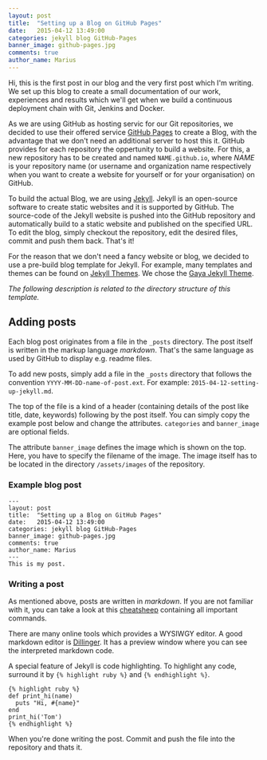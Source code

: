 ```yaml
---
layout: post
title:  "Setting up a Blog on GitHub Pages"
date:   2015-04-12 13:49:00
categories: jekyll blog GitHub-Pages
banner_image: github-pages.jpg
comments: true
author_name: Marius
---
```

Hi, this is the first post in our blog and the very first post which I'm writing. We set up this blog to create a small documentation of our work, experiences and results which we'll get when we build a continuous deployment chain with Git, Jenkins and Docker.

As we are using GitHub as hosting servic for our Git repositories, we decided to use their offered service [GitHub Pages](https://pages.github.com) to create a Blog, with the advantage that we don't need an additional server to host this it. GitHub provides for each repository the oppertunity to build a website. For this, a new repository has to be created and named `NAME.github.io`, where *NAME* is your repository name (or username and organization name respectively when you want to create a website for yourself or for your organisation) on GitHub.

To build the actual Blog, we are using [Jekyll](http://jekyllrb.com). Jekyll is an open-source software to create static websites and it is supported by GitHub. The source-code of the Jekyll website is pushed into the GitHub repository and automatically build to a static website and published on the specified URL. To edit the blog, simply checkout the repository, edit the desired files, commit and push them back. That's it!

For the reason that we don't need a fancy website or blog, we decided to use a pre-build blog template for Jekyll. For example, many templates and themes can be found on [Jekyll Themes](http://jekyllthemes.org). We chose the [Gaya Jekyll Theme](https://github.com/gayanvirajith/gaya).

*The following description is related to the directory structure of this template.*

## Adding posts

Each blog post originates from a file in the `_posts` directory. The post itself is written in the markup language *markdown*. That's the same language as used by GitHub to display e.g. readme files.

To add new posts, simply add a file in the `_posts` directory that follows the convention `YYYY-MM-DD-name-of-post.ext`. For example: `2015-04-12-setting-up-jekyll.md`.

The top of the file is a kind of a header (containing details of the post like title, date, keywords) following by the post itself. You can simply copy the example post below and change the attributes. `categories` and `banner_image` are optional fields.

The attribute `banner_image` defines the image which is shown on the top. Here, you have to specify the filename of the image. The image itself has to be located in the directory `/assets/images` of the repository.

### Example blog post

    ---
    layout: post
    title:  "Setting up a Blog on GitHub Pages"
    date:   2015-04-12 13:49:00
    categories: jekyll blog GitHub-Pages
    banner_image: github-pages.jpg
    comments: true
    author_name: Marius
    ---
    This is my post.
    
### Writing a post

As mentioned above, posts are written in *markdown*. If you are not familiar with it, you can take a look at this [cheatsheep](https://github.com/adam-p/markdown-here/wiki/Markdown-Cheatsheet) containing all important commands.

There are many online tools which provides a WYSIWGY editor. A good markdown editor is [Dillinger](http://dillinger.io). It has a preview window where you can see the interpreted markdown code.

A special feature of Jekyll is code highlighting. To highlight any code, surround it by `{% highlight ruby %}` and `{% endhighlight %}`. 

    {% highlight ruby %}
    def print_hi(name)
      puts "Hi, #{name}"
    end
    print_hi('Tom')
    {% endhighlight %}

When you're done writing the post. Commit and push the file into the repository and thats it.